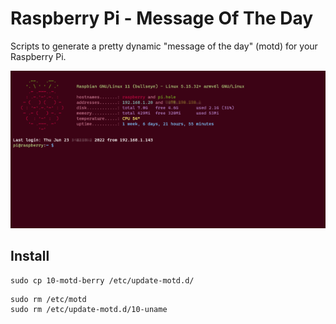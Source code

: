 # Raspberry Pi - Message Of The Day

Scripts to generate a pretty dynamic "message of the day" (motd) for your Raspberry Pi.

![dynamic motd](motd.png)

## Install

```
sudo cp 10-motd-berry /etc/update-motd.d/
```

```
sudo rm /etc/motd
sudo rm /etc/update-motd.d/10-uname
```